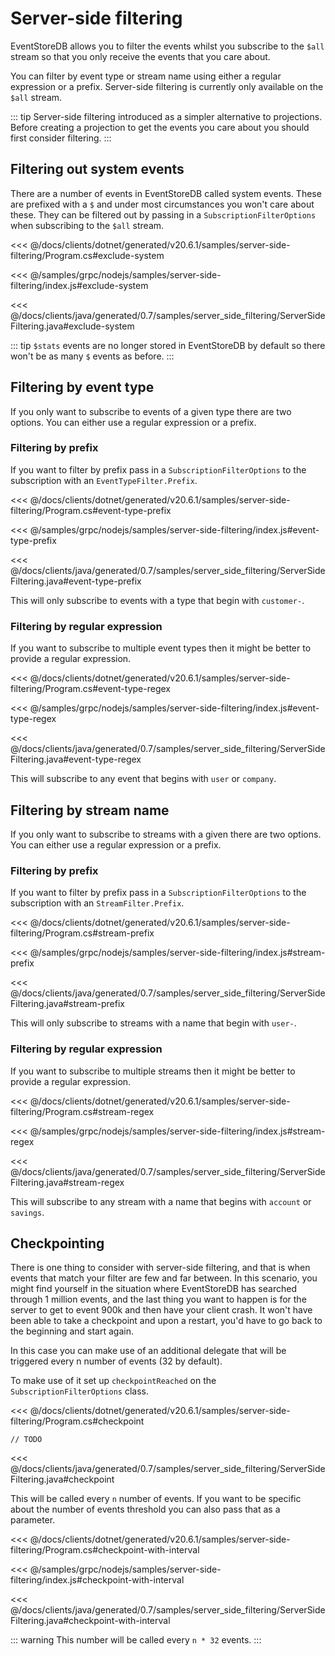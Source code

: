 # Server-side filtering

EventStoreDB allows you to filter the events whilst you subscribe to the `$all` stream so that you only receive the events that you care about.

You can filter by event type or stream name using either a regular expression or a prefix. Server-side filtering is currently only available on the `$all` stream.

::: tip
Server-side filtering introduced as a simpler alternative to projections. Before creating a projection to get the events you care about you should first consider filtering.
:::

## Filtering out system events

There are a number of events in EventStoreDB called system events. These are prefixed with a `$` and under most circumstances you won't care about these. They can be filtered out by passing in a `SubscriptionFilterOptions` when subscribing to the `$all` stream.

<xode-group>
<xode-block title="C#">

<<< @/docs/clients/dotnet/generated/v20.6.1/samples/server-side-filtering/Program.cs#exclude-system
</xode-block>
<xode-block title="NodeJS">

<<< @/samples/grpc/nodejs/samples/server-side-filtering/index.js#exclude-system
</xode-block>
<xode-block title="Java">

<<< @/docs/clients/java/generated/0.7/samples/server_side_filtering/ServerSideFiltering.java#exclude-system
</xode-block>
</xode-group>

::: tip
`$stats` events are no longer stored in EventStoreDB by default so there won't be as many `$` events as before.
:::

## Filtering by event type

If you only want to subscribe to events of a given type there are two options. You can either use a regular expression or a prefix.

### Filtering by prefix

If you want to filter by prefix pass in a `SubscriptionFilterOptions` to the subscription with an `EventTypeFilter.Prefix`.

<xode-group>
<xode-block title="C#">

<<< @/docs/clients/dotnet/generated/v20.6.1/samples/server-side-filtering/Program.cs#event-type-prefix
</xode-block>
<xode-block title="NodeJS">

<<< @/samples/grpc/nodejs/samples/server-side-filtering/index.js#event-type-prefix
</xode-block>
<xode-block title="Java">

<<< @/docs/clients/java/generated/0.7/samples/server_side_filtering/ServerSideFiltering.java#event-type-prefix
</xode-block>
</xode-group>

This will only subscribe to events with a type that begin with `customer-`.

### Filtering by regular expression

If you want to subscribe to multiple event types then it might be better to provide a regular expression.

<xode-group>
<xode-block title="C#">

<<< @/docs/clients/dotnet/generated/v20.6.1/samples/server-side-filtering/Program.cs#event-type-regex
</xode-block>
<xode-block title="NodeJS">

<<< @/samples/grpc/nodejs/samples/server-side-filtering/index.js#event-type-regex
</xode-block>
<xode-block title="Java">

<<< @/docs/clients/java/generated/0.7/samples/server_side_filtering/ServerSideFiltering.java#event-type-regex
</xode-block>
</xode-group>

This will subscribe to any event that begins with `user` or `company`.

## Filtering by stream name

If you only want to subscribe to streams with a given there are two options. You can either use a regular expression or a prefix.

### Filtering by prefix

If you want to filter by prefix pass in a `SubscriptionFilterOptions` to the subscription with an `StreamFilter.Prefix`.

<xode-group>
<xode-block title="C#">

<<< @/docs/clients/dotnet/generated/v20.6.1/samples/server-side-filtering/Program.cs#stream-prefix
</xode-block>
<xode-block title="NodeJS">

<<< @/samples/grpc/nodejs/samples/server-side-filtering/index.js#stream-prefix
</xode-block>
<xode-block title="Java">

<<< @/docs/clients/java/generated/0.7/samples/server_side_filtering/ServerSideFiltering.java#stream-prefix
</xode-block>
</xode-group>

This will only subscribe to streams with a name that begin with `user-`.

### Filtering by regular expression

If you want to subscribe to multiple streams then it might be better to provide a regular expression.

<xode-group>
<xode-block title="C#">

<<< @/docs/clients/dotnet/generated/v20.6.1/samples/server-side-filtering/Program.cs#stream-regex
</xode-block>
<xode-block title="NodeJS">

<<< @/samples/grpc/nodejs/samples/server-side-filtering/index.js#stream-regex
</xode-block>
<xode-block title="Java">

<<< @/docs/clients/java/generated/0.7/samples/server_side_filtering/ServerSideFiltering.java#stream-regex
</xode-block>
</xode-group>

This will subscribe to any stream with a name that begins with `account` or `savings`.

## Checkpointing

There is one thing to consider with server-side filtering, and that is when events that match your filter are few and far between. In this scenario, you might find yourself in the situation where EventStoreDB has searched through 1 million events, and the last thing you want to happen is for the server to get to event 900k and then have your client crash. It won't have been able to take a checkpoint and upon a restart, you'd have to go back to the beginning and start again.

In this case you can make use of an additional delegate that will be triggered every n number of events (32 by default).

To make use of it set up `checkpointReached` on the `SubscriptionFilterOptions` class.

<xode-group>
<xode-block title="C#">

<<< @/docs/clients/dotnet/generated/v20.6.1/samples/server-side-filtering/Program.cs#checkpoint
</xode-block>
<xode-block title="NodeJS">

```
// TODO
```
</xode-block>
<xode-block title="Java">

<<< @/docs/clients/java/generated/0.7/samples/server_side_filtering/ServerSideFiltering.java#checkpoint
</xode-block>
</xode-group>

 This will be called every `n` number of events. If you want to be specific about the number of events threshold you can also pass that as a parameter.

<xode-group>
<xode-block title="C#">

<<< @/docs/clients/dotnet/generated/v20.6.1/samples/server-side-filtering/Program.cs#checkpoint-with-interval
</xode-block>
<xode-block title="NodeJS">

<<< @/samples/grpc/nodejs/samples/server-side-filtering/index.js#checkpoint-with-interval
</xode-block>
<xode-block title="Java">

<<< @/docs/clients/java/generated/0.7/samples/server_side_filtering/ServerSideFiltering.java#checkpoint-with-interval
</xode-block>
</xode-group>

::: warning
This number will be called every `n * 32` events.
:::

